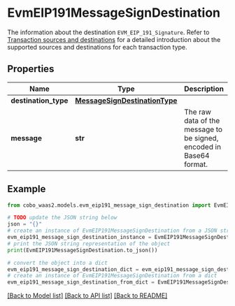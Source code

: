 # EvmEIP191MessageSignDestination

The information about the destination `EVM_EIP_191_Signature`. Refer to [Transaction sources and destinations](https://www.cobo.com/developers/v2/guides/transactions/sources-and-destinations) for a detailed introduction about the supported sources and destinations for each transaction type.

## Properties

Name | Type | Description | Notes
------------ | ------------- | ------------- | -------------
**destination_type** | [**MessageSignDestinationType**](MessageSignDestinationType.md) |  | 
**message** | **str** | The raw data of the message to be signed, encoded in Base64 format. | 

## Example

```python
from cobo_waas2.models.evm_eip191_message_sign_destination import EvmEIP191MessageSignDestination

# TODO update the JSON string below
json = "{}"
# create an instance of EvmEIP191MessageSignDestination from a JSON string
evm_eip191_message_sign_destination_instance = EvmEIP191MessageSignDestination.from_json(json)
# print the JSON string representation of the object
print(EvmEIP191MessageSignDestination.to_json())

# convert the object into a dict
evm_eip191_message_sign_destination_dict = evm_eip191_message_sign_destination_instance.to_dict()
# create an instance of EvmEIP191MessageSignDestination from a dict
evm_eip191_message_sign_destination_from_dict = EvmEIP191MessageSignDestination.from_dict(evm_eip191_message_sign_destination_dict)
```
[[Back to Model list]](../README.md#documentation-for-models) [[Back to API list]](../README.md#documentation-for-api-endpoints) [[Back to README]](../README.md)


